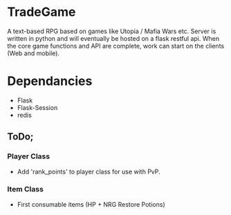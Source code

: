 # TradeGame
A text-based RPG based on games like Utopia / Mafia Wars etc.  Server is written in python and will eventually be hosted on a flask restful api.  When the core game functions and API are complete, work can start on the clients (Web and mobile).
# Dependancies
* Flask
* Flask-Session
* redis
## ToDo;
### Player Class
*  Add 'rank_points' to player class for use with PvP.

### Item Class

*  First consumable items (HP + NRG Restore Potions)
